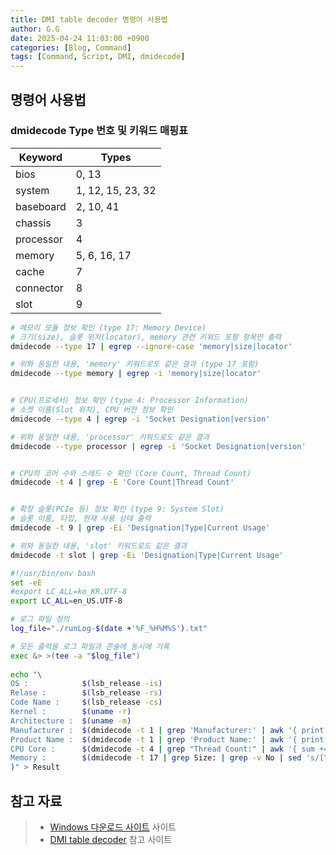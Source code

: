 ```yaml
---
title: DMI table decoder 명령어 사용법
author: G.G
date: 2025-04-24 11:03:00 +0900
categories: [Blog, Command]
tags: [Command, Script, DMI, dmidecode]
---
```


## 명령어 사용법

### dmidecode Type 번호 및 키워드 매핑표

| Keyword    | Types                  |
|------------|------------------------|
| bios       | 0, 13                  |
| system     | 1, 12, 15, 23, 32      |
| baseboard  | 2, 10, 41              |
| chassis    | 3                      |
| processor  | 4                      |
| memory     | 5, 6, 16, 17           |
| cache      | 7                      |
| connector  | 8                      |
| slot       | 9                      |


```bash
# 메모리 모듈 정보 확인 (type 17: Memory Device)
# 크기(size), 슬롯 위치(locator), memory 관련 키워드 포함 항목만 출력
dmidecode --type 17 | egrep --ignore-case 'memory|size|locator'

# 위와 동일한 내용, 'memory' 키워드로도 같은 결과 (type 17 포함)
dmidecode --type memory | egrep -i 'memory|size|locator'


# CPU(프로세서) 정보 확인 (type 4: Processor Information)
# 소켓 이름(Slot 위치), CPU 버전 정보 확인
dmidecode --type 4 | egrep -i 'Socket Designation|version'

# 위와 동일한 내용, 'processor' 키워드로도 같은 결과
dmidecode --type processor | egrep -i 'Socket Designation|version'


# CPU의 코어 수와 스레드 수 확인 (Core Count, Thread Count)
dmidecode -t 4 | grep -E 'Core Count|Thread Count'


# 확장 슬롯(PCIe 등) 정보 확인 (type 9: System Slot)
# 슬롯 이름, 타입, 현재 사용 상태 출력
dmidecode -t 9 | grep -Ei 'Designation|Type|Current Usage'

# 위와 동일한 내용, 'slot' 키워드로도 같은 결과
dmidecode -t slot | grep -Ei 'Designation|Type|Current Usage'
```

```bash
#!/usr/bin/env bash 
set -eE 
#export LC_ALL=ko_KR.UTF-8 
export LC_ALL=en_US.UTF-8

# 로그 파일 정의 
log_file="./runLog-$(date +'%F_%H%M%S').txt"

# 모든 출력을 로그 파일과 콘솔에 동시에 기록 
exec &> >(tee -a "$log_file")
 
echo "\
OS :            $(lsb_release -is)
Relase :        $(lsb_release -rs)
Code Name :     $(lsb_release -cs)
Kernel :        $(uname -r)
Architecture :  $(uname -m)
Manufacturer :  $(dmidecode -t 1 | grep 'Manufacturer:' | awk '{ print $NF }')
Product Name :  $(dmidecode -t 1 | grep 'Product Name:' | awk '{ print $NF }')
CPU Core :      $(dmidecode -t 4 | grep "Thread Count:" | awk '{ sum += $3 } END { print sum }')
Memory :        $(dmidecode -t 17 | grep Size: | grep -v No | sed 's/[^0-9]//g' | paste -sd+ | bc
)" > Result
```

## 참고 자료
> - [Windows 다운로드 사이트](http://downloads.sourceforge.net/gnuwin32/dmidecode-2.10-bin.zip/) 사이트
> - [DMI table decoder](https://linux.die.net/man/8/dmidecode/) 참고 사이트

